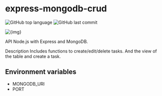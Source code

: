 # express-mongodb-crud

![GitHub top language](https://img.shields.io/github/languages/top/FedeBayer/express-mongodb-crud?style=for-the-badge)
![GitHub last commit](https://img.shields.io/github/last-commit/FedeBayer/express-mongodb-crud?style=for-the-badge)

![{img}](https://github.com/fedebayer/express-mongodb-crud/assets/89879671/dd6255eb-1983-4292-b3f4-b303de3b3972)


API Node.js with Express and MongoDB.

Description
Includes functions to create/edit/delete tasks. And the view of the table and create a task.

## Environment variables

- MONGODB_URI
- PORT

